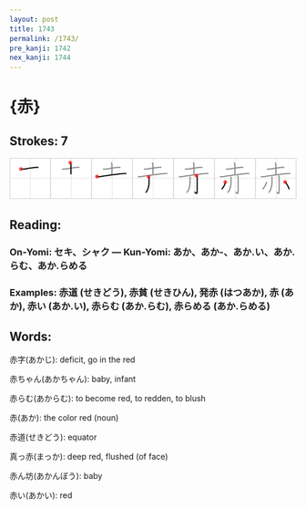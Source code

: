 ```yaml
---
layout: post
title: 1743
permalink: /1743/
pre_kanji: 1742
nex_kanji: 1744
---
```


# {赤}

## Strokes: 7

<div class="stroke"><img src="../images/E8B5A4.png" /></div>

## Reading:

### On-Yomi: セキ、シャク &mdash; Kun-Yomi: あか、あか-、あか.い、あか.らむ、あか.らめる

### Examples: 赤道 (せきどう), 赤貧 (せきひん), 発赤 (はつあか), 赤 (あか), 赤い (あか.い), 赤らむ (あか.らむ), 赤らめる (あか.らめる)

## Words:

赤字(あかじ): deficit, go in the red

赤ちゃん(あかちゃん): baby, infant

赤らむ(あからむ): to become red, to redden, to blush

赤(あか): the color red (noun)

赤道(せきどう): equator

真っ赤(まっか): deep red, flushed (of face)

赤ん坊(あかんぼう): baby

赤い(あかい): red
